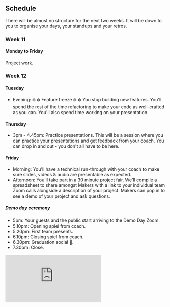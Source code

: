 ## Schedule

There will be almost no structure for the next two weeks.  It will be down to you to organise your days, your standups and your retros.

### Week 11

#### Monday to Friday

Project work.

### Week 12

#### Tuesday

* Evening: :snowflake: :snowflake: Feature freeze :snowflake: :snowflake: You stop building new features.  You'll spend the rest of the time refactoring to make your code as well-crafted as you can.  You'll also spend time working on your presentation.

#### Thursday

* 3pm - 4.45pm: Practice presentations. This will be a session where you can practice your presentations and get feedback from your coach.  You can drop in and out - you don't all have to be here.

#### Friday

* Morning: You'll have a technical run-through with your coach to make sure slides, videos & audio are presentable as expected.
* Afternoon: You'll take part in a 30 minute project fair. We'll compile a spreadsheet to share amongst Makers with a link to your individual team Zoom calls alongside a description of your project. Makers can pop in to see a demo of your project and ask questions. 

##### Demo day ceremony

* 5pm: Your guests and the public start arriving to the Demo Day Zoom.
* 5.10pm: Opening spiel from coach.
* 5.20pm: First team presents.
* 6.10pm: Closing spiel from coach.
* 6.30pm: Graduation social 🎉.
* 7.30pm: Close.


![Tracking pixel](https://githubanalytics.herokuapp.com/course/sequence/remote/final_projects.md)
